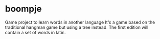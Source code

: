 # boompje
Game project to learn words in another language
It's a game based on the traditional hangman game but using a tree instead. The first edition will contain a set of words in latin.
